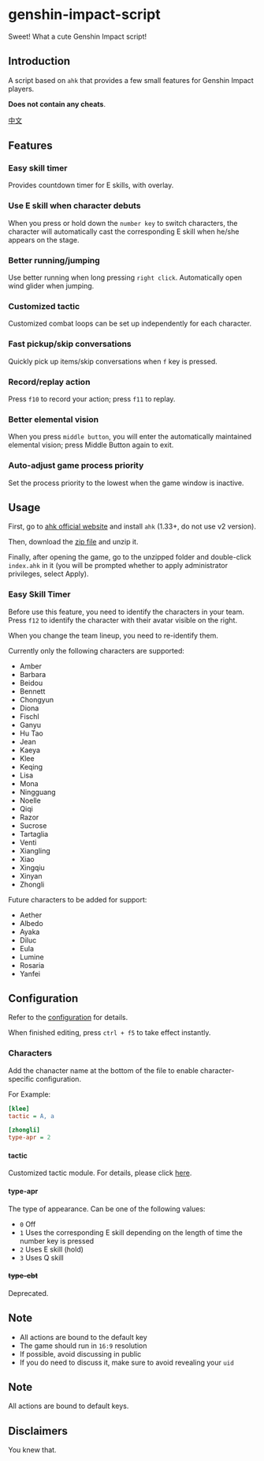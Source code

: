 # genshin-impact-script

Sweet! What a cute Genshin Impact script!

## Introduction

A script based on `ahk` that provides a few small features for Genshin Impact players.

**Does not contain any cheats**.

[中文](./readme-cn.md)

## Features

### Easy skill timer

Provides countdown timer for E skills, with overlay.

### Use E skill when character debuts

When you press or hold down the `number key` to switch characters, the character will automatically cast the corresponding E skill when he/she appears on the stage.

### Better running/jumping

Use better running when long pressing `right click`. Automatically open wind glider when jumping.

### Customized tactic

Customized combat loops can be set up independently for each character.

### Fast pickup/skip conversations

Quickly pick up items/skip conversations when `f` key is pressed.

### Record/replay action

Press `f10` to record your action; press `f11` to replay.

### Better elemental vision

When you press `middle button`, you will enter the automatically maintained elemental vision; press Middle Button again to exit.

### Auto-adjust game process priority

Set the process priority to the lowest when the game window is inactive.

## Usage

First, go to [ahk official website](https://www.autohotkey.com/) and install `ahk` (1.33+, do not use v2 version).

Then, download the [zip file](https://github.com/phonowell/genshin-impact-script/releases/download/0.0.11/Genshin_Impact_Script_0.0.11.zip) and unzip it.

Finally, after opening the game, go to the unzipped folder and double-click `index.ahk` in it (you will be prompted whether to apply administrator privileges, select Apply).

### Easy Skill Timer

Before use this feature, you need to identify the characters in your team. Press `f12` to identify the character with their avatar visible on the right.

When you change the team lineup, you need to re-identify them.

Currently only the following characters are supported:

- Amber
- Barbara
- Beidou
- Bennett
- Chongyun
- Diona
- Fischl
- Ganyu
- Hu Tao
- Jean
- Kaeya
- Klee
- Keqing
- Lisa
- Mona
- Ningguang
- Noelle
- Qiqi
- Razor
- Sucrose
- Tartaglia
- Venti
- Xiangling
- Xiao
- Xingqiu
- Xinyan
- Zhongli

Future characters to be added for support:

- Aether
- Albedo
- Ayaka
- Diluc
- Eula
- Lumine
- Rosaria
- Yanfei

## Configuration

Refer to the [configuration](./data/config.ini) for details.

When finished editing, press `ctrl + f5` to take effect instantly.

### Characters

Add the chanacter name at the bottom of the file to enable character-specific configuration.

For Example:

```ini
[klee]
tactic = A, a

[zhongli]
type-apr = 2
```

#### tactic

Customized tactic module. For details, please click [here](./doc/tactic.md).

#### type-apr

The type of appearance. Can be one of the following values:

- `0` Off
- `1` Uses the corresponding E skill depending on the length of time the number key is pressed
- `2` Uses E skill (hold)
- `3` Uses Q skill

#### ~~type-cbt~~

Deprecated.

## Note

- All actions are bound to the default key
- The game should run in `16:9` resolution
- If possible, avoid discussing in public
- If you do need to discuss it, make sure to avoid revealing your `uid`

## Note

All actions are bound to default keys.

## Disclaimers

You knew that.